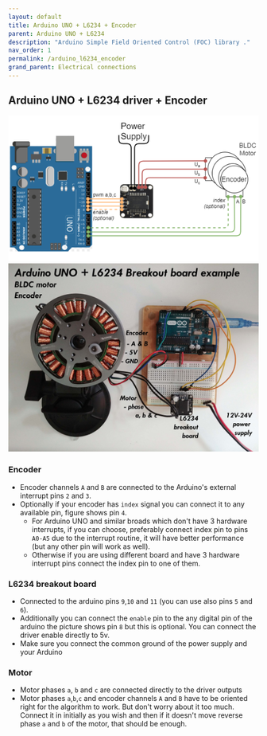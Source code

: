 ```yaml
---
layout: default
title: Arduino UNO + L6234 + Encoder
parent: Arduino UNO + L6234
description: "Arduino Simple Field Oriented Control (FOC) library ."
nav_order: 1
permalink: /arduino_l6234_encoder
grand_parent: Electrical connections
---
```


## Arduino UNO + L6234 driver + Encoder
<p>
 <img src="extras/Images/arduino_connection.png" >
 <img src="extras/Images/uno_l6234.jpg" style="max-height:500px">
</p>  

### Encoder
- Encoder channels `A` and `B` are connected to the Arduino's external interrupt pins `2` and `3`. 
- Optionally if your encoder has `index` signal you can connect it to any available pin, figure shows pin `4`.
  - For Arduino UNO and similar broads which don't have 3 hardware interrupts, if you can choose, preferably connect index pin to pins `A0-A5` due to the interrupt routine, it will have better performance (but any other pin will work as well).  
  - Otherwise if you are using different board and have 3 hardware interrupt pins connect the index pin to one of them.
### L6234 breakout board 
- Connected to the arduino pins `9`,`10` and `11` (you can use also pins `5` and `6`).  
- Additionally you can connect the `enable` pin to the any digital pin of the arduino the picture shows pin `8` but this is optional. You can connect the driver enable directly to 5v. 
- Make sure you connect the common ground of the power supply and your Arduino
### Motor
- Motor phases `a`, `b` and `c` are connected directly to the driver outputs
- Motor phases `a`,`b`,`c` and encoder channels `A` and `B` have to be oriented right for the algorithm to work. But don't worry about it too much. Connect it in initially as you wish and then if it doesn't move reverse phase `a` and `b` of the motor, that should be enough.
